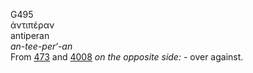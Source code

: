 <body>
  <p>G495<br>  ἀντιπέραν  <br> antiperan  <br><i>an-tee-per‘-an </i><br>From <a href="g0473.htm">473</a> and <a href="g4008.htm">4008</a>  <i>on</i> <i>the</i> <i>opposite</i> <i>side:</i> - over against.<br></p>
 </body>